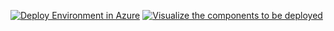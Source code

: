 <a href="https://portal.azure.com/#create/Microsoft.Template/uri/https%3A%2F%2Fraw.githubusercontent.com%2FNikCharlebois%2FMGdcTutorials%2Fmain%2FDeployWithARM%2FDeployment%2FARM%20Template%2Fazuredeploy.json"><img src="https://aka.ms/deploytoazurebutton" alt="Deploy Environment in Azure" /></a>
<a href="http://armviz.io/#/?load=https%3A%2F%2Fraw.githubusercontent.com%2FNikCharlebois%2FMGdcTutorials%2Fmain%2FDeployWithARM%2FDeployment%2FARM%20Template%2Fazuredeploy.json"><img src="http://nikcharlebois.com/wp-content/uploads/2021/03/Visualize.png" alt="Visualize the components to be deployed" /></a>